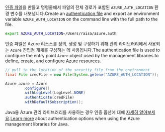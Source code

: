<span data-ttu-id="7da43-101">[인증 파일](../java-sdk-azure-authenticate.md#mgmt-file)을 만들고 명령줄에서 파일의 전체 경로가 포함된 `AZURE_AUTH_LOCATION` 환경 변수를 내보냅니다.</span><span class="sxs-lookup"><span data-stu-id="7da43-101">Create an [authentication file](../java-sdk-azure-authenticate.md#mgmt-file) and export an environment variable `AZURE_AUTH_LOCATION` on the command line with the full path to the file.</span></span>

```bash
export AZURE_AUTH_LOCATION=/Users/raisa/azure.auth
```

<span data-ttu-id="7da43-102">인증 파일은 Azure 리소스를 정의, 생성 및 구성하기 위해 관리 라이브러리에서 사용되는 `Azure` 진입점 개체를 구성하는 데 사용됩니다.</span><span class="sxs-lookup"><span data-stu-id="7da43-102">The authentication file is used to configure the entry point `Azure` object used by the management libraries to define, create, and configure Azure resources.</span></span>

```java
// pull in the location of the security file from the environment 
final File credFile = new File(System.getenv("AZURE_AUTH_LOCATION"));

Azure azure = Azure
        .configure()
        .withLogLevel(LogLevel.NONE)
        .authenticate(credFile)
        .withDefaultSubscription();
```

<span data-ttu-id="7da43-103">Java용 Azure 관리 라이브러리를 사용하는 경우 인증 옵션에 대해 [자세히 알아보세요](../java-sdk-azure-authenticate.md#mgmt-auth).</span><span class="sxs-lookup"><span data-stu-id="7da43-103">[Learn more](../java-sdk-azure-authenticate.md#mgmt-auth) about authentication options when using the Azure management libraries for Java.</span></span>